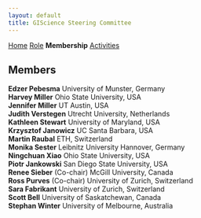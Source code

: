 ```yaml
---
layout: default
title: GIScience Steering Committee
---
```

[Home](home.html) [Role](role.html) **Membership** [Activities](activities.html)

## Members
**Edzer Pebesma**	University of Munster, Germany  
**Harvey Miller**	Ohio State University, USA  
**Jennifer Miller**	UT Austin, USA  
**Judith Verstegen**	Utrecht University, Netherlands  
**Kathleen Stewart**	University of Maryland, USA  
**Krzysztof Janowicz** 	UC Santa Barbara, USA  
**Martin Raubal**	ETH, Switzerland  
**Monika Sester**	Leibnitz University Hannover, Germany  
**Ningchuan Xiao**	Ohio State University, USA  
**Piotr Jankowski**	San Diego State University, USA  
**Renee Sieber** (Co-chair)	McGill University, Canada  
**Ross Purves** (Co-chair)	University of Zurich, Switzerland  
**Sara Fabrikant**	University of Zurich, Switzerland  
**Scott Bell**	University of Saskatchewan, Canada  
**Stephan Winter**	University of Melbourne, Australia
